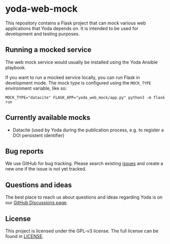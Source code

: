 # yoda-web-mock

This repository contains a Flask project that can mock various web applications
that Yoda depends on. It is intended to be used for development and testing
purposes.

## Running a mocked service

The web mock service would usually be installed using the Yoda Ansible playbook.

If you want to run a mocked service locally, you can run Flask in development mode.
The mock type is configured using the `MOCK_TYPE` environment variable, like so:

```
MOCK_TYPE="datacite" FLASK_APP="yoda_web_mock/app.py" python3 -m flask run
```

## Currently available mocks

* Datacite (used by Yoda during the publication process, e.g. to register a DOI persistent identifier)

## Bug reports
We use GitHub for bug tracking.
Please search existing [issues](https://github.com/UtrechtUniversity/yoda/issues) and create a new one if the issue is not yet tracked.

## Questions and ideas
The best place to reach us about questions and ideas regarding Yoda is on our [GitHub Discussions page](https://github.com/utrechtuniversity/yoda/discussions).

## License
This project is licensed under the GPL-v3 license.
The full license can be found in [LICENSE](LICENSE).
